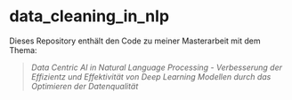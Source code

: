 # data_cleaning_in_nlp
Dieses Repository enthält den Code zu meiner Masterarbeit mit dem Thema:
>_Data Centric AI in Natural Language Processing - Verbesserung der Effizientz und Effektivität von Deep Learning Modellen durch das Optimieren der Datenqualität_
